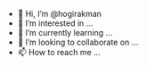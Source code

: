 - 👋 Hi, I’m @hogirakman
- 👀 I’m interested in ...
- 🌱 I’m currently learning ...
- 💞️ I’m looking to collaborate on ...
- 📫 How to reach me ...

<!---
hogirakman/hogirakman is a ✨ special ✨ repository because its `README.md` (this file) appears on your GitHub profile.
You can click the Preview link to take a look at your changes.
--->
